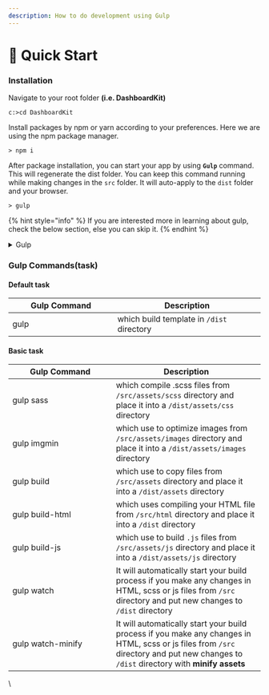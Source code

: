 ```yaml
---
description: How to do development using Gulp
---
```


# 📐 Quick Start

### Installation <a href="#installation" id="installation"></a>

Navigate to your root folder **(i.e. DashboardKit)**

```
c:>cd DashboardKit
```

Install packages by npm or yarn according to your preferences. Here we are using the npm package manager.

```
> npm i
```

After package installation, you can start your app by using **`Gulp`** command. This will regenerate the dist folder. You can keep this command running while making changes in the `src` folder. It will auto-apply to the `dist` folder and your browser.

```
> gulp
```

{% hint style="info" %}
If you are interested more in learning about gulp, check the below section, else you can skip it.
{% endhint %}

<details>

<summary>Gulp</summary>

#### Don't know about Gulp?

Gulp is a toolkit for automating painful or time-consuming tasks in your project development workflow, so you can stop messing around and build something easier than ever.

* Auto Minify/Uglify CSS, HTML, and JS codes
* Auto Compile SaSS file
* 3000+ Plugins

#### Gulp for DashboardKit

Use Gulp in DashboardKit for building different layouts and theme customization with lots of functional tasks like Image Optimization, SaSS compilation, etc...which useful to make the production-ready `dist/`directory

</details>

### **Gulp Commands(task)**

#### Default task

<table><thead><tr><th width="194">Gulp Command</th><th>Description</th></tr></thead><tbody><tr><td>gulp</td><td>which build template in <code>/dist</code> directory</td></tr></tbody></table>

#### Basic task

<table><thead><tr><th width="191">Gulp Command</th><th>Description</th></tr></thead><tbody><tr><td>gulp sass</td><td>which compile .scss files from <code>/src/assets/scss</code> directory and place it into a <code>/dist/assets/css</code> directory</td></tr><tr><td>gulp imgmin</td><td>which use to optimize images from <code>/src/assets/images</code> directory and place it into a <code>/dist/assets/images</code> directory</td></tr><tr><td>gulp build</td><td>which use to copy files from <code>/src/assets</code> directory and place it into a <code>/dist/assets</code> directory</td></tr><tr><td>gulp build-html</td><td>which uses compiling your HTML file from <code>/src/html</code> directory and place it into a <code>/dist</code> directory</td></tr><tr><td>gulp build-js</td><td>which use to build <code>.js</code> files from <code>/src/assets/js</code> directory and place it into a <code>/dist/assets/js</code> directory</td></tr><tr><td>gulp watch</td><td>It will automatically start your build process if you make any changes in HTML, scss or js files from <code>/src</code> directory and put new changes to <code>/dist</code> directory</td></tr><tr><td>gulp watch-minify</td><td>It will automatically start your build process if you make any changes in HTML, scss or js files from <code>/src</code> directory and put new changes to <code>/dist</code> directory with <strong>minify assets</strong></td></tr></tbody></table>

\
